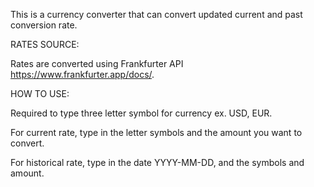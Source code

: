 This is a currency converter that can convert updated current and past conversion rate.

RATES SOURCE:

Rates are converted using Frankfurter API https://www.frankfurter.app/docs/.

HOW TO USE:

Required to type three letter symbol for currency ex. USD, EUR.

For current rate, type in the letter symbols and the amount you want to convert.

For historical rate, type in the date YYYY-MM-DD, and the symbols and amount.